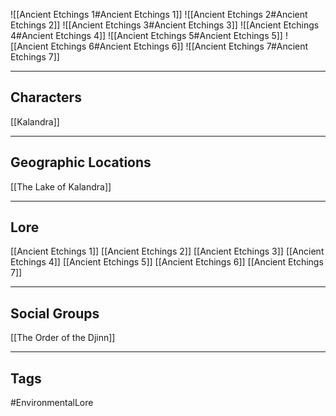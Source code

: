 ![[Ancient Etchings 1#Ancient Etchings 1]]
![[Ancient Etchings 2#Ancient Etchings 2]]
![[Ancient Etchings 3#Ancient Etchings 3]]
![[Ancient Etchings 4#Ancient Etchings 4]]
![[Ancient Etchings 5#Ancient Etchings 5]]
![[Ancient Etchings 6#Ancient Etchings 6]]
![[Ancient Etchings 7#Ancient Etchings 7]]

---
## Characters
[[Kalandra]]

---
## Geographic Locations
[[The Lake of Kalandra]]

---
## Lore
[[Ancient Etchings 1]]
[[Ancient Etchings 2]]
[[Ancient Etchings 3]]
[[Ancient Etchings 4]]
[[Ancient Etchings 5]]
[[Ancient Etchings 6]]
[[Ancient Etchings 7]]

---
## Social Groups
[[The Order of the Djinn]]

---
## Tags
#EnvironmentalLore 